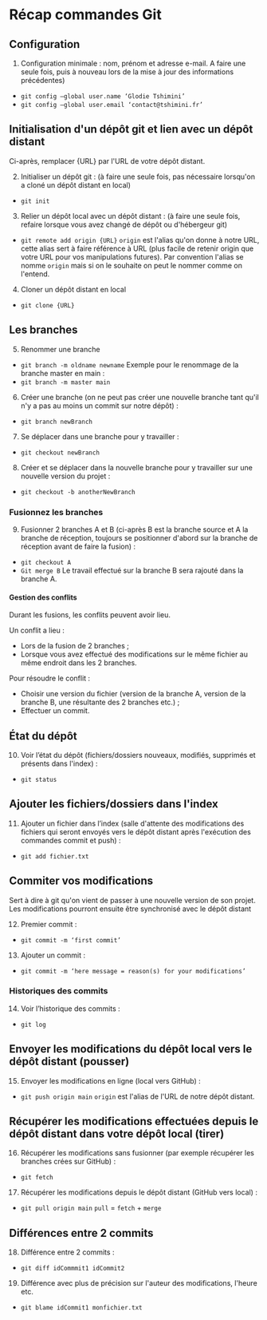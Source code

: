 # Récap commandes Git

## Configuration

1. Configuration minimale : nom, prénom et adresse e-mail.
A faire une seule fois, puis à nouveau lors de la mise à jour des informations précédentes)
- `git config –global user.name ‘Glodie Tshimini’`
- `git config –global user.email ‘contact@tshimini.fr’`

## Initialisation d'un dépôt git et lien avec un dépôt distant

Ci-après, remplacer {URL} par l'URL de votre dépôt distant.

2. Initialiser un dépôt git : (à faire une seule fois, pas nécessaire lorsqu'on a cloné un dépôt distant en local)
- `git init`

3. Relier un dépôt local avec un dépôt distant : (à faire une seule fois, refaire lorsque vous avez changé de dépôt ou d'hébergeur git)
- `git remote add origin {URL}`
`origin` est l'alias qu'on donne à notre URL, cette alias sert à faire référence à URL (plus facile de retenir origin que votre URL pour vos manipulations futures).
Par convention l'alias se nomme `origin` mais si on le souhaite on peut le nommer comme on l'entend.

4. Cloner un dépôt distant en local
- `git clone {URL}`

## Les branches

5. Renommer une branche
- `git branch -m oldname newname`
Exemple pour le renommage de la branche master en main :
- `git branch -m master main`

6. Créer une branche (on ne peut pas créer une nouvelle branche tant qu'il n'y a pas au moins un commit sur notre dépôt) :
- `git branch newBranch`

7. Se déplacer dans une branche pour y travailler :
- `git checkout newBranch`

8. Créer et se déplacer dans la nouvelle branche pour y travailler sur une nouvelle version du projet :
- `git checkout -b anotherNewBranch`

### Fusionnez les branches

9.	Fusionner 2 branches A et B (ci-après B est la branche source et A la branche de réception, toujours se positionner d'abord sur la branche de réception avant de faire la fusion) :
- `git checkout A`
- `Git merge B`
Le travail effectué sur la branche B sera rajouté dans la branche A.

#### Gestion des conflits

Durant les fusions, les conflits peuvent avoir lieu.

Un conflit a lieu :
- Lors de la fusion de 2 branches ;
- Lorsque vous avez effectué des modifications sur le même fichier au même endroit dans les 2 branches.

Pour résoudre le conflit :
- Choisir une version du fichier (version de la branche A, version de la branche B, une résultante des 2 branches etc.) ;
- Effectuer un commit.

## État du dépôt

10.	Voir l’état du dépôt (fichiers/dossiers nouveaux, modifiés, supprimés et présents dans l'index) :
- `git status`

## Ajouter les fichiers/dossiers dans l'index

11. Ajouter un fichier dans l’index (salle d'attente des modifications des fichiers qui seront envoyés vers le dépôt distant après l'exécution des commandes commit et push) : 
- `git add fichier.txt`

## Commiter vos modifications

Sert à dire à git qu'on vient de passer à une nouvelle version de son projet. Les modifications pourront ensuite être synchronisé avec le dépôt distant

12. Premier commit :
- `git commit -m ‘first commit’`

13. Ajouter un commit :
- `git commit -m ‘here message = reason(s) for your modifications’`

### Historiques des commits

14. Voir l’historique des commits :
- `git log`

## Envoyer les modifications du dépôt local vers le dépôt distant (pousser)

15.	Envoyer les modifications en ligne (local vers GitHub) :
- `git push origin main`
`origin` est l'alias de l'URL de notre dépôt distant.

## Récupérer les modifications effectuées depuis le dépôt distant dans votre dépôt local (tirer)

16.	Récupérer les modifications sans fusionner (par exemple récupérer les branches crées sur GitHub) :
- `git fetch`

17.	Récupérer les modifications depuis le dépôt distant (GitHub vers local) :
- `git pull origin main`
`pull` = `fetch` + `merge`

## Différences entre 2 commits

18. Différence entre 2 commits :
- `git diff idCommmit1 idCommit2`

19. Différence avec plus de précision sur l'auteur des modifications, l'heure etc.
- `git blame idCommit1 monfichier.txt`
